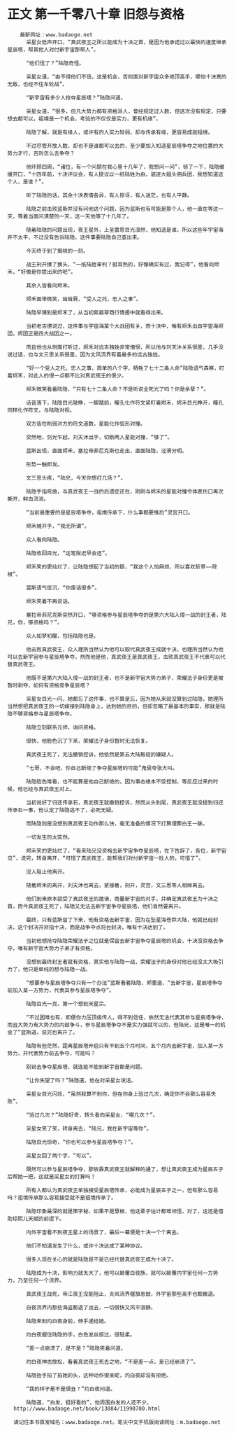 # 正文 第一千零八十章 旧怨与资格
        最新网址：www.badaoge.net
          采星女低声开口，“真武夜王之所以能成为十决之首，是因为他承诺过以最快的速度继承星辰塔，帮其他人对付新宇宙那帮人”。
      
          “他们信了？”陆隐奇怪。
      
          采星女道，“由不得他们不信，这是机会，否则面对新宇宙众多绝顶高手，哪怕十决真的无敌，也经不住车轮战”。
      
          “新宇宙有多少人抢夺星辰塔？”陆隐问道。
      
          采星女道，“很多，但凡大势力都有资格派人，曾经规定过人数，但这次没有规定，只要想去都可以，祖境是一个机会，考验的不仅仅是实力，更有机缘”。
      
          陆隐了解，就是有缘人，或许有的人实力较弱，却与传承有缘，更容易成就祖境。
      
          不过尽管开放人数，却也不是谁都可以去的，至少要加入知道星辰塔争夺之地位置的大势力才行，否则怎么去争夺？
      
          他环顾四周，“诸位，有一个问题在我心里十几年了，我想问一问”，顿了一下，陆隐缓缓开口，“十四年前，十决评议会，有人提议以一纸陆姓为由，驱逐大姐头佣兵团，我想知道这个人，是谁？”。
      
          听了陆隐的话，其余十决表情各异，有人惊讶，有人迷茫，也有人平静。
      
          陆隐之前击败蓝斯并没有问他这个问题，因为蓝斯也有可能是那个人，他一直在等这一天，等着当面问清楚的一天，这一天他等了十几年了。
      
          随着陆隐的问题出现，夜王星外，上圣雷恩目光凛然，他知道是谁，所以这些年宇宙海并不太平，不过没有告诉陆隐，这件事要陆隐自己查出来。
      
          今天终于到了揭晓的一刻。
      
          战王刑开摸了摸头，“一纸陆姓审判？挺耳熟的，好像确实有过，我记得”，他看向烬禾，“好像是你提出来的吧”。
      
          其余人皆看向烬禾。
      
          烬禾面带微笑，耸耸肩，“受人之托，忠人之事”。
      
          陆隐早猜到是烬禾了，从当初紫翡翠商行情报中就看得出来。
      
          当初老古德说过，这件事与宇宙海某个大战团有关，而十决中，唯有烬禾出自宇宙海烬团，烬团正是四大战团之一。
      
          而且他也从侧面打听过，烬禾对远古独姓非常憎恨，所以他与刘天沐关系很差，几乎没说过话，也与文三思关系很差，因为文风流界有着最多的远古独姓。
      
          “好一个受人之托，忠人之事，简单的八个字，牺牲了七十二条人命”陆隐语气森寒，盯着烬禾，对此人的恨一点都不比对真武夜王的恨少。
      
          烬禾微笑看着陆隐，“只有七十二条人命？不是听说全死光了吗？你是余孽？”。
      
          话音落下，陆隐目光陡睁，一脚踏前，瞳孔化作符文紧盯着烬禾，烬禾目光睁开，瞳孔同样化作符文，与陆隐对视。
      
          双方皆在削弱对方的符文道数，星能化作弧形对撞。
      
          突然地，剑光乍起，刘天沐出手，切断两人星能对撞，“够了”。
      
          蓝斯出现，直面烬禾，塞拉帝菲尼克斯也走出，直面陆隐，泾渭分明。
      
          形势一触即发。
      
          文三思头疼，“陆兄，今天你想打几场？”。
      
          陆隐手指弯曲，与真武夜王一战的后遗症还在，刚刚与烬禾的星能对撞令体表伤口再次撕开，鲜血流淌。
      
          “当前最重要的是星辰塔争夺，祖境传承下，什么事都要推后”灵宫开口。
      
          烬禾摊开手，“我无所谓”。
      
          众人看向陆隐。
      
          陆隐收回目光，“这笔账迟早会还”。
      
          烬禾笑的更灿烂了，让陆隐想起了当初的银，“我这个人怕麻烦，所以喜欢斩草——除根”。
      
          蓝斯语气低沉，“你废话很多”。
      
          烬禾笑着不再说话。
      
          塞拉帝菲尼克斯突然开口，“够资格参与星辰塔争夺的是第六大陆入侵一战的封王者，陆兄，你，够资格吗？”。
      
          众人如梦初醒，包括陆隐也是。
      
          他击败真武夜王，众人理所当然认为他可以取代真武夜王成就十决，也理所当然认为他可以去新宇宙参与星辰塔争夺，然而他是他，真武夜王是真武夜王，击败真武夜王不代表可以代替真武夜王。
      
          他既不是第六大陆入侵一战的封王者，也不是新宇宙大势力弟子，荣耀法子身份更是被暂时剥夺，如何有资格竞争星辰塔？
      
          采星女目光一闪，她都忘了这件事，也不算是忘，因为她从来就没算到过陆隐，她理所当然想把真武夜王的一切嫁接到陆隐身上，达到她的目的，但却忽略了最基本的事实，那就是陆隐不够资格参与星辰塔争夺。
      
          陆隐立刻联系元师，询问资格。
      
          很快，他脸色沉了下来，荣耀法子身份暂时无法恢复。
      
          真武夜王死了，无法撤销控诉，他依然是第五大陆叛徒的嫌疑人。
      
          “七哥，不会吧，你自己断绝了争夺星辰塔的可能”鬼侯夸张大叫。
      
          陆隐脸色难看，也不能算是他自己断绝的，因为事态根本不受控制，等反应过来的时候，他已经与真武夜王对上。
      
          当初说好了归还传承石，真武夜王就撤销控诉，然而从头到尾，真武夜王就没提到归还传承石一事，他认定了陆隐逃不了，必死无疑。
      
          而陆隐则是没想到真武夜王动作那么快，毫无准备的情况下打算埋葬白王一脉。
      
          一切发生的太突然。
      
          烬禾笑的更灿烂了，“看来陆兄没资格去新宇宙争夺星辰塔，在下告辞了，各位，新宇宙见”，说完，转身离开，“可惜了真武夜王，能帮我们对付新宇宙一批人的，可惜了”。
      
          没人阻止他离开。
      
          随着烬禾的离开，刘天沐也离去，紧接着，刑开，灵宫，文三思等人相继离去。
      
          他们到来原本就受了真武夜王的邀请，商量新宇宙的对手，并确定真武夜王为十决之首，而今真武夜王死了，陆隐又无法去新宇宙争夺星辰塔，他们自然要离开。
      
          最终，只有蓝斯留了下来，他有资格去新宇宙，因为在坠星海苍莽大陆，他就已经封决，这个封决并非指十决，而是战争中点将台封决，唯有十决达到了。
      
          当初他想抢夺陆隐荣耀法子之位就是保留去新宇宙争夺星辰塔的机会，十决没资格去争夺，唯有新宇宙大势力子弟才有资格。
      
          没想到最终封王者就有资格，其实他与陆隐一战，荣耀法子的身份对他已经没太大吸引力了，他只是单纯的想与陆隐一战。
      
          “想要参与星辰塔争夺只有一个办法”蓝斯看着陆隐，郑重道，“去新宇宙，星辰塔争夺前加入某一方势力，代表其参与星辰塔争夺”。
      
          陆隐目光一亮，第一个想到天星宗。
      
          “不过困难也有，即便你力压顶级传人，得不到信任，依然无法代表其参与星辰塔争夺，而且大势力有大势力的内部争斗，参与星辰塔争夺不是实力强就可以的，但陆兄，这是唯一的机会了”蓝斯道，说完也离开了。
      
          陆隐有些茫然，距离星辰塔开启只有不到五个月时间，五个月内去新宇宙，加入某一方势力，并代表势力前去争夺，可能吗？
      
          别说去争夺星辰塔，就连能不能到新宇宙都是问题。
      
          “让你失望了吗？”陆隐道，他在对采星女说话。
      
          采星女目光闪烁，“虽然我算不到你，但在你身上验过几次，确定你不会那么容易失败”。
      
          “验过几次？”陆隐好奇，转头看向采星女，“哪几次？”。
      
          采星女笑了笑，转身离去，“陆兄，我在新宇宙等你”。
      
          陆隐目光惊奇，“你也可以参与星辰塔争夺？”。
      
          采星女回了两个字，“可以”。
      
          既然可以参与星辰塔争夺，那依靠真武夜王就解释的通了，想让真武夜王成为星辰五子后帮她一把，这就是采星女的打算吗？
      
          所有人都认为真武夜王单独接受星辰塔传承，必能成为星辰五子之一，但有那么容易吗？祖境传承那么容易接受就不是祖境传承了。
      
          陆隐印象最深的就是策字秘，如果不是慧根，他这辈子估计都难领悟，对了，这还是借助琼熙儿天赋的前提下。
      
          内外宇宙看不到夜王星上的场景了，最后一幕便是十决一个个离去。
      
          他们不知道发生了什么，或许十决达成了某种协议。
      
          很多人现在关心的就是陆隐是不是已经代替真武夜王成为十决了。
      
          陆隐成为十决，影响力就太大了，他可以颠覆白夜族，就可以颠覆内宇宙任何一方势力，乃至任何一个流界。
      
          真武夜王战死，帝江夜王没能阻止，炎岚流界偃旗息鼓，外宇宙那些高手也都撤退。
      
          白夜流界内那些海盗都退了出去，一切很快又风平浪静。
      
          陆隐来到灼白夜身前，伸手递给她。
      
          灼白夜握住陆隐的手，白色发丝掠过，很轻柔。
      
          “差一点崩溃了，是不是？”陆隐笑着问道。
      
          灼白夜神态放松，看着真武夜王死去之地，“不是差一点，是已经崩溃了”。
      
          陆隐抬手拍了拍她的头，这种动作很亲昵，灼白夜却没有拒绝。
      
          “我的样子是不是很丑？”灼白夜问道。
      
          陆隐道，“白发，挺好看的”，他周围白发的人还不少。
      http://www.badaoge.net/book/13084/11990780.html
      
      请记住本书首发域名：www.badaoge.net。笔尖中文手机版阅读网址：m.badaoge.net
